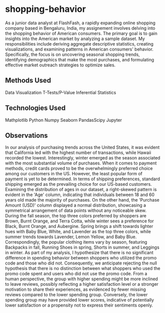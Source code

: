 # shopping-behavior
 As a junior data analyst at FlashFash, a rapidly expanding online shopping company based in Bengaluru, India, my assignement involves delving into the shopping behavior of American consumers. The primary goal is to gain insights into the American market by analyzing a sample dataset. My responsibilities include deriving aggregate descriptive statistics, creating visualizations, and examining patterns in American consumers' behavior. Specifically, the focus is on uncovering seasonal shopping trends, identifying demographics that make the most purchases, and formulating effective market outreach strategies to optimize sales.

## Methods Used
Data Visualization T-Tests/P-Value Inferential Statistics

## Technologies Used
Mathplotlib Python Numpy  Seaborn PandasScipy Jupyter

## Observations 
In our analysis of purchasing trends across the United States, it was evident that California led with the highest number of transactions, while Hawaii recorded the lowest. Interestingly, winter emerged as the season associated with the most substantial volume of purchases. When it comes to payment methods, credit cards proved to be the overwhelmingly preferred choice among our customers in the US. However, the least popular form of payment is yet to be determined. In terms of shipping preferences, standard shipping emerged as the prevailing choice for our US-based customers. Examining the distribution of ages in our dataset, a right-skewed pattern is evident in the 'Age' column, indicating that individuals between 18 and 60 years old made the majority of purchases. On the other hand, the 'Purchase Amount (USD)' column displayed a normal distribution, showcasing a symmetrical arrangement of data points without any noticeable skew.
During the fall season, the top three colors preferred by shoppers are Brown, Burnt Orange, and Terra Cotta, while winter sees a preference for Black, Burnt Orange, and Aubergine. Spring brings a shift towards lighter hues with Baby Blue, White, and Lavender as the top three colors, while summer trends towards Lavender, Lemon Yellow, and Baby Blue. Correspondingly, the popular clothing items vary by season, featuring Backpacks in fall, Running Shoes in spring, Shorts in summer, and Leggings in winter. As part of my analysis, I hypothesize that there is no significant difference in spending behavior between shoppers who utilized the promo code and those who did not. Consequently, we anticipate rejecting the null hypothesis that there is no distinction between what shoppers who used the promo code spent and users who did not use the promo code. From a human perspective, the group with higher spending might be more inclined to leave reviews, possibly reflecting a higher satisfaction level or a stronger motivation to share their experiences, as evidenced by fewer missing reviews compared to the lower spending group. Conversely, the lower spending group may have provided lower scores, indicative of potentially lower satisfaction or a propensity not to express their sentiments openly.
